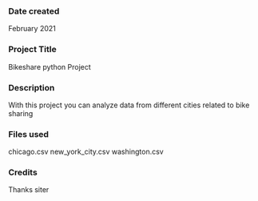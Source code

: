 ### Date created
February 2021

### Project Title
Bikeshare python Project

### Description
With this project you can analyze data from different cities related to bike sharing

### Files used
chicago.csv
new_york_city.csv
washington.csv

### Credits
Thanks siter
